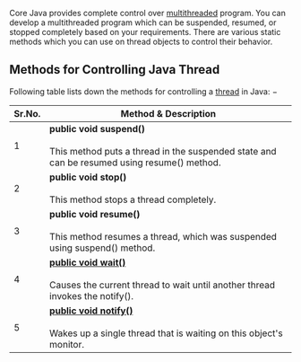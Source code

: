 Core Java provides complete control over [multithreaded](https://www.tutorialspoint.com/java/java_multithreading.htm) program. You can develop a multithreaded program which can be suspended, resumed, or stopped completely based on your requirements. There are various static methods which you can use on thread objects to control their behavior.

## Methods for Controlling Java Thread

Following table lists down the methods for controlling a [thread](https://www.tutorialspoint.com/java/java_thread_life_cycle.htm) in Java: −

| Sr.No. | Method & Description                                                                                                                                                   |
| ------ | ---------------------------------------------------------------------------------------------------------------------------------------------------------------------- |
| 1      | **public void suspend()**<br><br>This method puts a thread in the suspended state and can be resumed using resume() method.                                            |
| 2      | **public void stop()**<br><br>This method stops a thread completely.                                                                                                   |
| 3      | **public void resume()**<br><br>This method resumes a thread, which was suspended using suspend() method.                                                              |
| 4      | [**public void wait()**](https://www.tutorialspoint.com/java/lang/object_wait.htm)<br><br>Causes the current thread to wait until another thread invokes the notify(). |
| 5      | [**public void notify()**](https://www.tutorialspoint.com/java/lang/object_notify.htm)<br><br>Wakes up a single thread that is waiting on this object's monitor.       |

